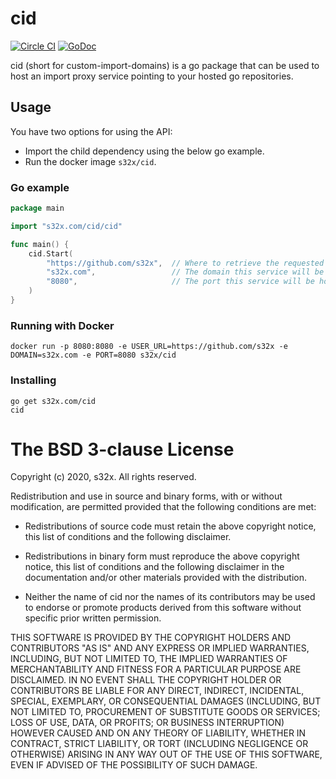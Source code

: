 # cid

[![Circle CI](https://circleci.com/gh/s32x/cid/tree/master.svg?style=svg)](https://circleci.com/gh/s32x/cid/tree/master)
[![GoDoc](https://godoc.org/github.com/s32x/cid/cid?status.svg)](https://godoc.org/github.com/s32x/cid/cid)

cid (short for custom-import-domains) is a go package that can be used to host an import proxy service pointing to your hosted go repositories.

## Usage

You have two options for using the API: 
* Import the child dependency using the below go example.
* Run the docker image `s32x/cid`.

### Go example

```go
package main

import "s32x.com/cid/cid"

func main() {
	cid.Start(
		"https://github.com/s32x", 	// Where to retrieve the requested repository from
		"s32x.com", 				// The domain this service will be being hosted on
		"8080", 					// The port this service will be hosted on
	)
}
```

### Running with Docker
```
docker run -p 8080:8080 -e USER_URL=https://github.com/s32x -e DOMAIN=s32x.com -e PORT=8080 s32x/cid
```

### Installing
```
go get s32x.com/cid
cid
```

The BSD 3-clause License
========================

Copyright (c) 2020, s32x. All rights reserved.

Redistribution and use in source and binary forms, with or without modification,
are permitted provided that the following conditions are met:

 - Redistributions of source code must retain the above copyright notice,
   this list of conditions and the following disclaimer.

 - Redistributions in binary form must reproduce the above copyright notice,
   this list of conditions and the following disclaimer in the documentation
   and/or other materials provided with the distribution.

 - Neither the name of cid nor the names of its contributors may
   be used to endorse or promote products derived from this software without
   specific prior written permission.

THIS SOFTWARE IS PROVIDED BY THE COPYRIGHT HOLDERS AND CONTRIBUTORS "AS IS" AND
ANY EXPRESS OR IMPLIED WARRANTIES, INCLUDING, BUT NOT LIMITED TO, THE IMPLIED
WARRANTIES OF MERCHANTABILITY AND FITNESS FOR A PARTICULAR PURPOSE ARE
DISCLAIMED. IN NO EVENT SHALL THE COPYRIGHT HOLDER OR CONTRIBUTORS BE LIABLE FOR
ANY DIRECT, INDIRECT, INCIDENTAL, SPECIAL, EXEMPLARY, OR CONSEQUENTIAL DAMAGES
(INCLUDING, BUT NOT LIMITED TO, PROCUREMENT OF SUBSTITUTE GOODS OR SERVICES;
LOSS OF USE, DATA, OR PROFITS; OR BUSINESS INTERRUPTION) HOWEVER CAUSED AND ON
ANY THEORY OF LIABILITY, WHETHER IN CONTRACT, STRICT LIABILITY, OR TORT
(INCLUDING NEGLIGENCE OR OTHERWISE) ARISING IN ANY WAY OUT OF THE USE OF THIS
SOFTWARE, EVEN IF ADVISED OF THE POSSIBILITY OF SUCH DAMAGE.